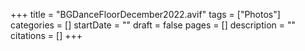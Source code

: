 +++
title = "BGDanceFloorDecember2022.avif"
tags = ["Photos"]
categories = []
startDate = ""
draft = false
pages = []
description = ""
citations = []
+++
